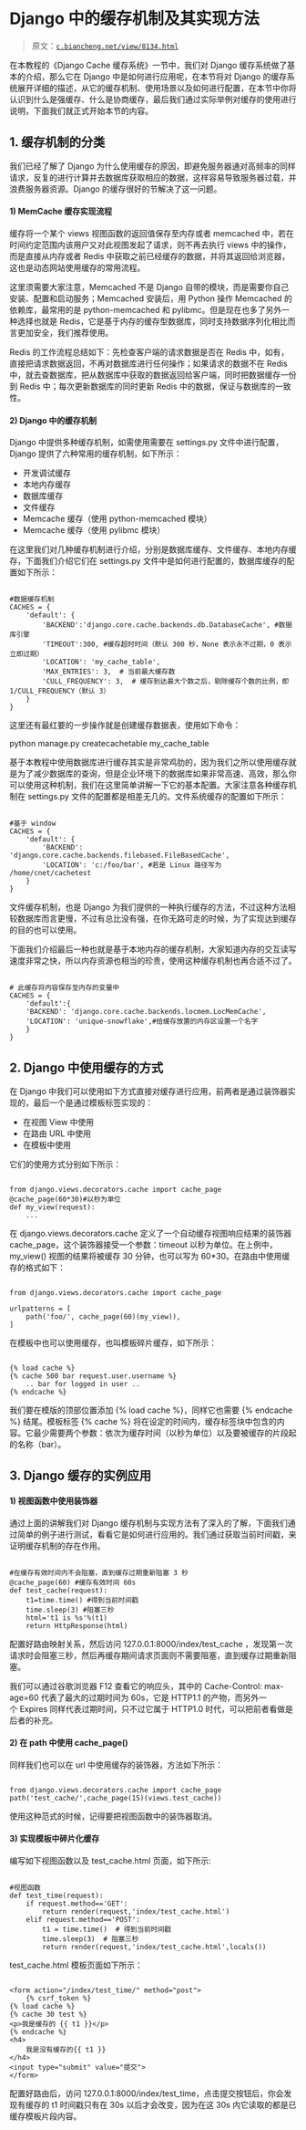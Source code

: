 # Django 中的缓存机制及其实现方法

> 原文：[`c.biancheng.net/view/8134.html`](http://c.biancheng.net/view/8134.html)

在本教程的《Django Cache 缓存系统》一节中，我们对 Django 缓存系统做了基本的介绍，那么它在 Django 中是如何进行应用呢，在本节将对 Django 的缓存系统展开详细的描述，从它的缓存机制、使用场景以及如何进行配置，在本节中你将认识到什么是强缓存、什么是协商缓存，最后我们通过实际举例对缓存的使用进行说明，下面我们就正式开始本节的内容。

## 1\. 缓存机制的分类

我们已经了解了 Django 为什么使用缓存的原因，即避免服务器通对高频率的同样请求，反复的进行计算并去数据库获取相应的数据，这样容易导致服务器过载，并浪费服务器资源。Django 的缓存很好的节解决了这一问题。

#### 1) MemCache 缓存实现流程

缓存将一个某个 views 视图函数的返回值保存至内存或者 memcached 中，若在时间约定范围内该用户又对此视图发起了请求，则不再去执行 views 中的操作，而是直接从内存或者 Redis 中获取之前已经缓存的数据，并将其返回给浏览器，这也是动态网站使用缓存的常用流程。

这里须需要大家注意，Memcached 不是 Django 自带的模块，而是需要你自己安装、配置和启动服务；Memcached 安装后，用 Python 操作 Memcached 的依赖库，最常用的是 python-memcached 和 pylibmc。但是现在也多了另外一种选择也就是 Redis，它是基于内存的缓存型数据库，同时支持数据序列化相比而言更加安全，我们推荐使用。

Redis 的工作流程总结如下：先检查客户端的请求数据是否在 Redis 中，如有，直接把请求数据返回，不再对数据库进行任何操作；如果请求的数据不在 Redis 中，就去查数据库，把从数据库中获取的数据返回给客户端，同时把数据缓存一份到 Redis 中；每次更新数据库的同时更新 Redis 中的数据，保证与数据库的一致性。

#### 2) Django 中的缓存机制

Django 中提供多种缓存机制，如需使用需要在 settings.py 文件中进行配置，Django 提供了六种常用的缓存机制，如下所示：

*   开发调试缓存
*   本地内存缓存
*   数据库缓存
*   文件缓存
*   Memcache 缓存（使用 python-memcached 模块）
*   Memcache 缓存（使用 pylibmc 模块）

在这里我们对几种缓存机制进行介绍，分别是数据库缓存、文件缓存、本地内存缓存，下面我们介绍它们在 settings.py 文件中是如何进行配置的，数据库缓存的配置如下所示：

```

#数据缓存机制
CACHES = {
    'default': {
        'BACKEND':'django.core.cache.backends.db.DatabaseCache', #数据库引擎
        'TIMEOUT':300, #缓存超时时间（默认 300 秒，None 表示永不过期，0 表示立即过期）
        'LOCATION': 'my_cache_table',
        'MAX_ENTRIES': 3,  # 当前最大缓存数
        'CULL_FREQUENCY': 3,  # 缓存到达最大个数之后，剔除缓存个数的比例，即 1/CULL_FREQUENCY（默认 3）
    }
}
```

这里还有最红要的一步操作就是创建缓存数据表，使用如下命令：

python manage.py createcachetable my_cache_table

基于本教程中使用数据库进行缓存其实是非常鸡肋的，因为我们之所以使用缓存就是为了减少数据库的查询，但是企业环境下的数据库如果非常高速、高效，那么你可以使用这种机制，我们在这里简单讲解一下它的基本配置。大家注意各种缓存机制在 settings.py 文件的配置都是相差无几的。文件系统缓存的配置如下所示：

```

#基于 window
CACHES = {
    'default': {
        'BACKEND': 'django.core.cache.backends.filebased.FileBasedCache',
        'LOCATION': 'c:/foo/bar', #若是 Linux 路径写为 /home/cnet/cachetest
    }
}
```

文件缓存机制，也是 Django 为我们提供的一种执行缓存的方法，不过这种方法相较数据库而言更慢，不过有总比没有强，在你无路可走的时候，为了实现达到缓存的目的也可以使用。

下面我们介绍最后一种也就是基于本地内存的缓存机制，大家知道内存的交互读写速度非常之快，所以内存资源也相当的珍贵，使用这种缓存机制也再合适不过了。

```

# 此缓存将内容保存至内存的变量中
CACHES = {
    'default':{
    'BACKEND': 'django.core.cache.backends.locmem.LocMemCache',
    'LOCATION': 'unique-snowflake',#给缓存放置的内存区设置一个名字
    }
}
```

## 2\. Django 中使用缓存的方式

在 Django 中我们可以使用如下方式直接对缓存进行应用，前两者是通过装饰器实现的，最后一个是通过模板标签实现的：

*   在视图 View 中使用
*   在路由 URL 中使用
*   在模板中使用

它们的使用方式分别如下所示：

```

from django.views.decorators.cache import cache_page
@cache_page(60*30)#以秒为单位
def my_view(request):
    ...
```

在 django.views.decorators.cache 定义了一个自动缓存视图响应结果的装饰器 cache_page，这个装饰器接受一个参数：timeout 以秒为单位。在上例中，my_view() 视图的结果将被缓存 30 分钟，也可以写为 60*30。在路由中使用缓存的格式如下：

```

from django.views.decorators.cache import cache_page
​
urlpatterns = [
    path('foo/', cache_page(60)(my_view)),
]
```

在模板中也可以使用缓存，也叫模板碎片缓存，如下所示：

```

{% load cache %}
{% cache 500 bar request.user.username %}
    .. bar for logged in user ..
{% endcache %}
```

我们要在模版的顶部位置添加 {% load cache %}，同样它也需要 {% endcache %} 结尾。模板标签 {% cache %} 将在设定的时间内，缓存标签块中包含的内容。它最少需要两个参数：依次为缓存时间（以秒为单位）以及要被缓存的片段起的名称（bar）。

## 3\. Django 缓存的实例应用

#### 1) 视图函数中使用装饰器

通过上面的讲解我们对 Django 缓存机制与实现方法有了深入的了解，下面我们通过简单的例子进行测试，看看它是如何进行应用的。我们通过获取当前时间戳，来证明缓存机制的存在作用。

```

#在缓存有效时间内不会阻塞，直到缓存过期重新阻塞 3 秒
@cache_page(60) #缓存有效时间 60s
def test_cache(request):
    t1=time.time() #得到当前时间戳
    time.sleep(3) #阻塞三秒
    html='t1 is %s'%(t1)
    return HttpResponse(html)
```

配置好路由映射关系，然后访问 127.0.0.1:8000/index/test_cache ，发现第一次请求时会阻塞三秒，然后再缓存期间请求页面则不需要阻塞，直到缓存过期重新阻塞。

我们可以通过谷歌浏览器 F12 查看它的响应头，其中的 Cache-Control: max-age=60 代表了最大的过期时间为 60s，它是 HTTP1.1 的产物，而另外一个 Expires 同样代表过期时间，只不过它属于 HTTP1.0 时代，可以把前者看做是后者的补充。

#### 2) 在 path 中使用 cache_page()

同样我们也可以在 url 中使用缓存的装饰器，方法如下所示：

```

from django.views.decorators.cache import cache_page
path('test_cache/',cache_page(15)(views.test_cache))
```

使用这种范式的时候，记得要把视图函数中的装饰器取消。

#### 3) 实现模板中碎片化缓存

编写如下视图函数以及 test_cache.html 页面，如下所示:

```

#视图函数
def test_time(request):
    if request.method=='GET':
        return render(request,'index/test_cache.html')
    elif request.method=='POST':
        t1 = time.time()  # 得到当前时间戳
        time.sleep(3)  # 阻塞三秒
        return render(request,'index/test_cache.html',locals())
```

test_cache.html 模板页面如下所示：

```

<form action="/index/test_time/" method="post">
    {% csrf_token %}
{% load cache %}
{% cache 30 test %}
<p>我是缓存的 {{ t1 }}</p>
{% endcache %}
<h4>
    我是没有缓存的{{ t1 }}
</h4>
<input type="submit" value="提交">
</form>
```

配置好路由后，访问 127.0.0.1:8000/index/test_time，点击提交按钮后，你会发现有缓存的 t1 时间戳只有在 30s 以后才会改变，因为在这 30s 内它读取的都是已缓存模板片段内容。